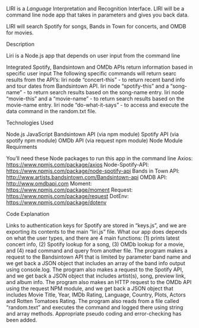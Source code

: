 <!-- 1. Clearly state the problem the app is trying to solve (i.e. what is it doing and why)
2. Give a high-level overview of how the app is organized
3. Give start-to-finish instructions on how to run the app
4. Include screenshots, gifs or videos of the app functioning
5. Contain a link to a deployed version of the app
6. Clearly list the technologies used in the app
7. State your role in the app development

Because screenshots (and well-written READMEs) are extremely important in the context of GitHub, this will be part of the grading in this assignment.

If you haven't written a markdown file yet, [click here for a rundown](https://guides.github.com/features/mastering-markdown/), or just take a look at the raw file of these instructions. -->



LIRI is a _Language_ Interpretation and Recognition Interface. LIRI will be a command line node app that takes in parameters and gives you back data.

LIRI will search Spotify for songs, Bands in Town for concerts, and OMDB for movies.

Description

Liri is a Node.js app that depends on user input from the command line

Integrated Spotify, Bandsintown and OMDb APIs return information based in specific user input
The following specific commands will return searc results from the API’s:
liri node “concert-this” - to return recent band info and tour dates from Bandsintown API.
liri node “spotify-this” and a “song-name” - to return search results based on the song-name entry.
liri node “movie-this” and a “movie-name” - to return search results based on the movie-name entry.
liri node “do-what-it-says” - to access and execute the data command in the random.txt file.

Technologies Used

Node.js
JavaScript
Bandsintown API (via npm module)
Spotify API (via spotify npm module)
OMDb API (via request npm module)
Node Module Requirments

You’ll need these Node packages to run this app in the command line
Axios: https://www.npmjs.com/package/axios
Node-Spotify-API: https://www.npmjs.com/package/node-spotify-api
Bands in Town API: http://www.artists.bandsintown.com/Bandsintown-api
OMDB API: http://www.omdbapi.com
Moment: https://www.npmjs.com/package/moment
Request: https://www.npmjs.com/package/request
DotEnv: https://www.npmjs.com/package/dotenv

Code Explanation

Links to authentication keys for Spotify are stored in “keys.js”, and we are exporting its contents to the main “liri.js” file.
What our app does depends on what the user types, and there are 4 main functions: (1) prints latest concert info, (2) Spotify lookup for a song, (3) OMDb lookup for a movie, and (4) read command and query from another file.
The program makes a request to the Bandsintown API that is limited by parameter band name and we get back a JSON object that includes an array of the band info output using console.log.
The program also makes a request to the Spotify API, and we get back a JSON object that includes artist(s), song, preview link, and album info.
The program also makes an HTTP request to the OMDb API using the request NPM module, and we get back a JSON object that includes Movie Title, Year, IMDb Rating, Language, Country, Plots, Actors and Rotten Tomatoes Rating.
The program also reads from a file called “random.text” and executes the command and logged there using string and array methods.
Appropriate pseudo coding and error-checking has been added.

